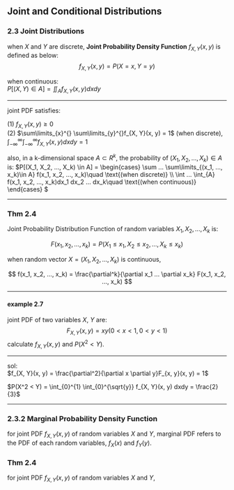 ## Joint and Conditional Distributions

### 2.3 Joint Distributions
when $X$ and $Y$ are discrete, **Joint Probability Density Function** $f_{X, Y} (x, y)$ is defined as below:
$$f_{X, Y} (x, y) = P(X = x, Y = y)$$


when continuous:  
$`P[(X, Y) \in A] = \iint _A f_{X, Y}(x, y)dxdy`$

--------
joint PDF satisfies:

(1) $f_{X, Y}(x, y) \geq 0$  
(2) $\sum\limits_{x}^{} \sum\limits_{y}^{}f_{X, Y}(x, y) = 1$ (when discrete), $\int_{-\infty}^{\infty}\int_{-\infty}^{\infty}f_{X, Y}(x, y)dxdy = 1$

also, in a k-dimensional space $A \subset R^k$, the probability of $(X_1, X_2, ..., X_k) \in A$ is:
$`P[(X_1, X_2, ..., X_k) \in A] = \begin{cases}
\sum ... \sum\limits_{(x_1, ..., x_k)\in A} f(x_1, x_2, ..., x_k)\quad \text{(when discrete)} \\
\int ... \int_{A} f(x_1, x_2, ..., x_k)dx_1 dx_2 ... dx_k\quad \text{(when continuous)}
\end{cases}
`$

-------
### Thm 2.4
Joint Probability Distribution Function of random variables $X_1, X_2, ..., X_k$ is:  

$$F(x_1, x_2, ..., x_k) = P(X_1 \leq x_1, X_2 \leq x_2, ...,  X_k \leq x_k)$$

when random vector $X = (X_1, X_2, ..., X_k)$ is continuous,  

$$ f(x_1, x_2, ..., x_k) = \frac{\partial^k}{\partial x_1 ... \partial x_k} F(x_1, x_2, ..., x_k) $$

-------
#### **example 2.7**
joint PDF of two variables $X$, $Y$ are:
$$ F_{X, Y}(x, y) = xy (0<x<1, 0<y<1) $$
calculate $f_{X, Y}(x, y)$ and $P(X^2 < Y)$.

-----
sol:  
$f_{X, Y}(x, y) = \frac{\partial^2}{\partial x \partial y}F_{x, y}(x, y) = 1$  

$P(X^2 < Y) = \int_{0}^{1} \int_{0}^{\sqrt{y}} f_{X, Y}(x, y) dxdy = \frac{2}{3}$

-----

### 2.3.2 Marginal Probability Density Function

for joint PDF $f_{X, Y}(x, y)$ of random variables $X$ and $Y$, marginal PDF refers to the PDF of each random variables, $f_{X}(x)$ and $f_{Y}(y)$.


### Thm 2.4
for joint PDF $f_{X, Y}(x, y)$ of random variables $X$ and $Y$, 
